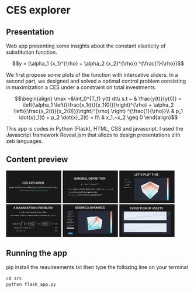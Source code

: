 # CES explorer

## Presentation

Web app presenting some insights about the constant elasticity of substitution function.

```math
y = (\alpha_1 {x_1}^{\rho} + \alpha_2 {x_2}^{\rho}) ^{\frac{1}{\rho}}
```

We first propose some plots of the function with intercative sliders.
In a second part, we designed and solved a optimal control problem consisting in maximization a CES under a constraint on total investments.

```math
\begin{align}
\max ~&\int_0^{T_f} y(t) dt\\
    s.t ~ & \frac{y(t)}{y(0)} = \left(\alpha_1 \left({\frac{x_1(t)}{x_1(0)}}\right)^{\rho} + \alpha_2
    \left({\frac{x_2(t)}{x_2(0)}}\right)^{\rho} \right) ^{\frac{1}{\rho}}\\
    & p_1 \dot{x}_1(t) + p_2 \dot{x}_2(t) = I\\
    & x_1,~x_2 \geq 0
\end{align}
```

This app is codes in Python (Flask), HTML, CSS and javascript. I used the Javascript framework Reveal.jsm that allozs to design presentations zith zeb languages.

## Content preview

<img src="slides/slide-1.png" width="30%"> <img src="slides/slide-2.png" width="30%"> <img src="slides/slide-3.png" width="30%">
<img src="slides/slide-5.png" width="30%"> <img src="slides/slide-6.png" width="30%"> <img src="slides/slide-6b.png" width="30%">

## Running the app

pip install the reauireements.txt then type the follozing line on your terminal

```{bash}
cd src
python flask_app.py
```


